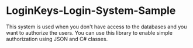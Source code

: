 LoginKeys-Login-System-Sample
=============================

This system is used when you don't have access to the databases and you want to authorize the users. You can use this library to enable simple authorization using JSON and C# classes. 
